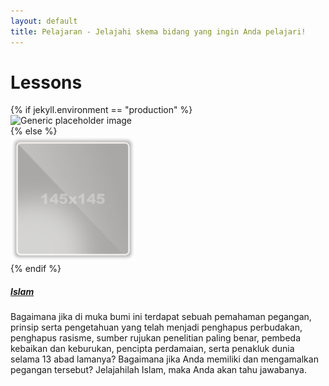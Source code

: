 ```yaml
---
layout: default
title: Pelajaran - Jelajahi skema bidang yang ingin Anda pelajari!
---
```


<div class="container">
    <div class="row">
        <div class="col-sm-1"></div>
        <div class="col-12 col-sm-10">
            <h1 class="my-4 text-center"><strong>Lessons</strong></h1>
            <div class="media mb-5">
            <div class="row">
                {% if jekyll.environment == "production" %}
                    <div class="col-12 col-sm-3">
                    <img class="align-self-center mx-auto d-block rounded img-thumbnail bg-transparent img-fluid my-4" style="max-height: 200px;" src="/nazhifa/assets/images/placeholder129x129.png" alt="Generic placeholder image">
                    </div>
                {% else %}
                    <div class="col-12 col-sm-3">
                    <img class="align-self-center mx-auto d-block rounded img-thumbnail bg-transparent img-fluid my-4" style="max-height: 200px;" src="/assets/images/placeholder129x129.png" alt="Generic placeholder image">
                    </div>
                {% endif %}
                <div class="media-body my-4 col-12 col-sm-9">
                    <h5 class="mt-0"><strong><a href="islam-101.html">Islam</a></strong></h5>
                    <p>Bagaimana jika di muka bumi ini terdapat sebuah pemahaman pegangan, prinsip serta pengetahuan yang telah menjadi penghapus perbudakan, penghapus rasisme, sumber rujukan penelitian paling benar, pembeda kebaikan dan keburukan, pencipta perdamaian, serta penakluk dunia selama 13 abad lamanya? Bagaimana jika Anda memiliki dan mengamalkan pegangan tersebut? Jelajahilah Islam, maka Anda akan tahu jawabanya.</p>
                </div>
            </div>
            </div>
            <div class="media mb-5">
            <!-- div class="row">
                {% if jekyll.environment == "production" %}
                    <div class="col-12 col-sm-3">
                    <img class="align-self-center mx-auto d-block rounded img-thumbnail bg-transparent img-fluid my-4" style="max-height: 150px;" src="/nazhifa/assets/images/placeholder129x129.png" alt="Generic placeholder image">
                    </div>
                {% else %}
                    <div class="col-12 col-sm-3">
                    <img class="align-self-center mx-auto d-block rounded img-thumbnail bg-transparent img-fluid my-4" style="max-height: 150px;" src="/assets/images/placeholder129x129.png" alt="Generic placeholder image">
                    </div>
                {% endif %}
                <div class="media-body my-4 col-12 col-sm-9">
                    <h5 class="mt-0"><strong><a href="web-101.html">Web Programming 101</a></strong></h5>
                    <p>Web merupakan platform yang bebas vendor. Meskipun membutuhkan koneksi internet, namun dalam perkembangan dan penggunaanya tidak membutuhkan spesifikasi atau jenis perangkat khusus. Bahkan web dapat di akses hampir di seluruh perangkat selama perangkat tersebut memiliki koneksi internet dan antarmuka klien untuk mengaksesnya. Hal-hal tersebut membuat teknologi website memiliki prospek yang sangat bagus baik dalam industri maupun dalam ilmu pengetahuan.</p>
                </div>
            </div -->
            </div>
        </div>
    </div>
</div>